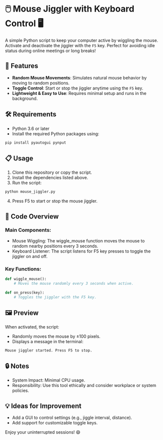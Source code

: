 # 🖱️ Mouse Jiggler with Keyboard Control 🖥️

A simple Python script to keep your computer active by wiggling the mouse. Activate and deactivate the jiggler with the `F5` key. Perfect for avoiding idle status during online meetings or long breaks!

## 🚀 Features
- **Random Mouse Movements**: Simulates natural mouse behavior by moving to random positions.
- **Toggle Control**: Start or stop the jiggler anytime using the `F5` key.
- **Lightweight & Easy to Use**: Requires minimal setup and runs in the background.

## 🛠️ Requirements
- Python 3.6 or later
- Install the required Python packages using:
```bash
pip install pyautogui pynput
```

## 📋 Usage
1. Clone this repository or copy the script.
2. Install the dependencies listed above.
3. Run the script:
```bash
python mouse_jiggler.py
```
4. Press F5 to start or stop the mouse jiggler.

## 📄 Code Overview
### Main Components:
- Mouse Wiggling: The wiggle_mouse function moves the mouse to random nearby positions every 3 seconds.
- Keyboard Listener: The script listens for F5 key presses to toggle the jiggler on and off.

### Key Functions:
```python
def wiggle_mouse():
    # Moves the mouse randomly every 3 seconds when active.
    
def on_press(key):
    # Toggles the jiggler with the F5 key.
```

## 🖼️ Preview
When activated, the script:

- Randomly moves the mouse by ±100 pixels.
- Displays a message in the terminal:
```arduino
Mouse jiggler started. Press F5 to stop.
```

## 🔒 Notes
- System Impact: Minimal CPU usage.
- Responsibility: Use this tool ethically and consider workplace or system policies.

## 💡 Ideas for Improvement
- Add a GUI to control settings (e.g., jiggle interval, distance).
- Add support for customizable toggle keys.

Enjoy your uninterrupted sessions! 😄